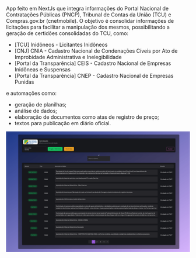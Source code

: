 App feito em NextJs que integra informações do Portal Nacional de Contratações Públicas (PNCP), Tribunal de Contas da União (TCU) e Compras.gov.br (cnetmobile). O objetivo é consolidar informações de licitações para facilitar a manipulação dos mesmos, possibilitando a geração de certidões consolidadas do TCU, como:

- [TCU] Inidôneos - Licitantes Inidôneos		
- [CNJ]	CNIA - Cadastro Nacional de Condenações Cíveis por Ato de Improbidade Administrativa e Inelegibilidade		
- [Portal da Transparência]	CEIS - Cadastro Nacional de Empresas Inidôneas e Suspensas		
- [Portal da Transparência]	CNEP - Cadastro Nacional de Empresas Punidas

e automações como:

- geração de planilhas;
- análise de dados;
- elaboração de documentos como atas de registro de preço;
- textos para publicação em diário oficial.

![](ss/editais.png)
